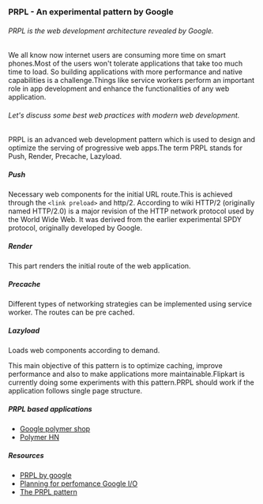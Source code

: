 ### PRPL - An experimental pattern by Google
###### PRPL is the web development architecture revealed by Google.

We all know now internet users are consuming more time on smart phones.Most of the users won't tolerate applications that take too much time to load. So building applications with more performance and native capabilities is a challenge.Things like service workers perform an important role in app development and enhance the functionalities of any web application.
###### Let's discuss some best web practices with modern web development.
PRPL is an advanced web development pattern which is used to design and optimize the serving of progressive web apps.The term PRPL stands for Push, Render, Precache, Lazyload.
##### Push
 Necessary web components for the initial URL route.This is achieved through the `<link preload>` and http/2.
According to wiki HTTP/2 (originally named HTTP/2.0) is a major revision of the HTTP network protocol used by the World Wide Web. It was derived from the earlier experimental SPDY protocol, originally developed by Google.
##### Render
This part renders the initial route of the web application.
##### Precache 
Different types of networking strategies can be implemented using service worker. The routes can be pre cached.
##### Lazyload
Loads web components according to demand.

This main objective of this pattern is to optimize caching, improve performance and also to make applications more maintainable.Flipkart is currently doing some experiments with this pattern.PRPL should work if the application follows single page structure.

##### PRPL based applications
- [Google polymer shop](https://shop.polymer-project.org/)
- [Polymer HN](https://hnpwa.com/)
##### Resources
- [PRPL by google](https://developers.google.com/web/fundamentals/performance/prpl-pattern/)
- [Planning for perfomance Google I/O](https://youtu.be/RWLzUnESylc?list=PLNYkxOF6rcIBTs2KPy1E6tIYaWoFcG3uj)
- [The PRPL pattern](https://www.google.co.in/url?sa=t&rct=j&q=&esrc=s&source=web&cd=5&cad=rja&uact=8&ved=0ahUKEwiC-vTYnq_VAhVIKo8KHZjxDV8QFghDMAQ&url=https%3A%2F%2Fnews.ycombinator.com%2Fitem%3Fid%3D13751466&usg=AFQjCNFPtSnfiYvYJKuaglGxoGFoS7mPnw)
